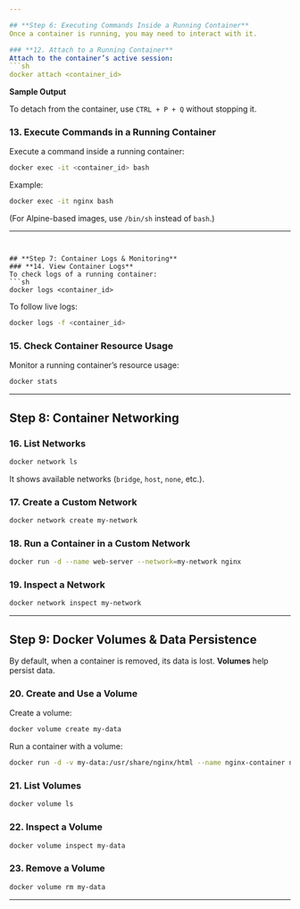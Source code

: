 ```yaml
---

## **Step 6: Executing Commands Inside a Running Container**
Once a container is running, you may need to interact with it.

### **12. Attach to a Running Container**
Attach to the container’s active session:
```sh
docker attach <container_id>
```
**Sample Output**


To detach from the container, use `CTRL + P + Q` without stopping it.

### **13. Execute Commands in a Running Container**
Execute a command inside a running container:
```sh
docker exec -it <container_id> bash
```
Example:
```sh
docker exec -it nginx bash
```
(For Alpine-based images, use `/bin/sh` instead of `bash`.)

---
```


## **Step 7: Container Logs & Monitoring**
### **14. View Container Logs**
To check logs of a running container:
```sh
docker logs <container_id>
```
To follow live logs:
```sh
docker logs -f <container_id>
```

### **15. Check Container Resource Usage**
Monitor a running container’s resource usage:
```sh
docker stats
```

---

## **Step 8: Container Networking**
### **16. List Networks**
```sh
docker network ls
```
It shows available networks (`bridge`, `host`, `none`, etc.).

### **17. Create a Custom Network**
```sh
docker network create my-network
```

### **18. Run a Container in a Custom Network**
```sh
docker run -d --name web-server --network=my-network nginx
```

### **19. Inspect a Network**
```sh
docker network inspect my-network
```

---

## **Step 9: Docker Volumes & Data Persistence**
By default, when a container is removed, its data is lost. **Volumes** help persist data.

### **20. Create and Use a Volume**
Create a volume:
```sh
docker volume create my-data
```

Run a container with a volume:
```sh
docker run -d -v my-data:/usr/share/nginx/html --name nginx-container nginx
```

### **21. List Volumes**
```sh
docker volume ls
```

### **22. Inspect a Volume**
```sh
docker volume inspect my-data
```

### **23. Remove a Volume**
```sh
docker volume rm my-data
```

---

